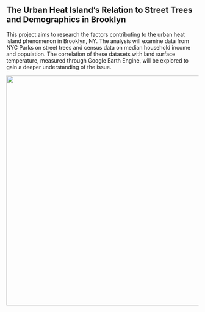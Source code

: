 ## The Urban Heat Island’s Relation to Street Trees and Demographics in Brooklyn

This project aims to research the factors contributing to the urban heat island phenomenon in Brooklyn, NY. The analysis will examine data from NYC Parks on street trees and census data on median household income and population. The correlation of these datasets with land surface temperature, measured through Google Earth Engine, will be explored to gain a deeper understanding of the issue.

<p align="center">
<img src=https://user-images.githubusercontent.com/125500854/235953328-76068770-923a-486b-b5e3-ae452a7656cd.png height="600" width="600", p align="center" >

